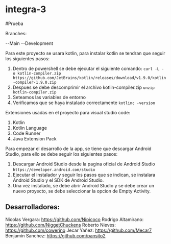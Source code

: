 # integra-3
#Prueba



Branches:

--Main
--Development


Para este proyecto se usara kotlin, para instalar kotlin se tendran que seguir los siguientes pasos:

1. Dentro de powershell se debe ejecutar el siguiente comando:
```curl -L -o kotlin-compiler.zip https://github.com/JetBrains/kotlin/releases/download/v1.9.0/kotlin-compiler-1.9.0.zip```
2. Despues se debe descomprimir el archivo kotlin-compiler.zip
```unzip kotlin-compiler.zip```
3. Seteamos las variables de entorno
4. Verificamos que se haya instalado correctamente
```kotlinc -version```

Extensiones usadas en el proyecto para visual studio code:

1. Kotlin
2. Kotlin Language
3. Code Runner
4. Java Extension Pack


Para empezar el desarrollo de la app, se tiene que descargar Android Studio, para ello se debe seguir los siguientes pasos:
1. Descargar Android Studio desde la pagina oficial de Android Studio
```https://developer.android.com/studio```
2. Ejecutar el instalador y seguir los pasos que se indican, se instalara Android Studio y el SDK de Android Studio.
3. Una vez instalado, se debe abrir Android Studio y se debe crear un nuevo proyecto, se debe seleccionar la opcion de Empty Activity.

## Desarrolladores:
Nicolas Vergara: https://github.com/Nipicoco
Rodrigo Altamirano: https://github.com/NiggetChuckens
Roberto Nieves: https://github.com/cowerino
Jecar Yañez: https://github.com/Mecar7
Benjamin Sanchez: https://github.com/pansito2
